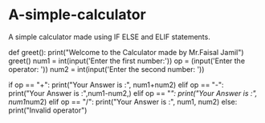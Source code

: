 # A-simple-calculator
A simple calculator made using IF ELSE and ELIF statements.

def greet():
    print("Welcome to the Calculator made by Mr.Faisal Jamil")
greet()
num1 = int(input('Enter the first number:'))
op = (input('Enter the operator: '))
num2 = int(input('Enter the second number: '))

if op == "+":
    print("Your Answer is :", num1+num2)
elif op == "-":
    print("Your Answer is :",num1-num2,)
elif op == "*":
    print("Your Answer is :", num1*num2)
elif op == "/":
    print("Your Answer is :", num1, num2)
else:
    print("Invalid operator")

